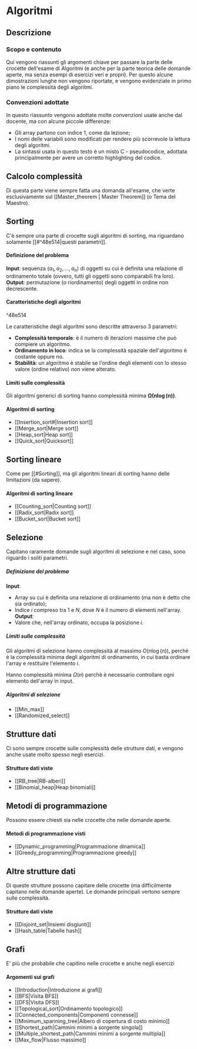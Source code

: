 # Algoritmi
## Descrizione
### Scopo e contenuto
Qui vengono riassunti gli argomenti chiave per passare la parte delle crocette dell'esame di Algoritmi (e anche per la parte teorica delle domande aperte, ma senza esempi di esercizi veri e propri). Per questo alcune dimostrazioni lunghe non vengono riportate, e vengono evidenziate in primo piano le complessità degli algoritmi.

### Convenzioni adottate
In questo riassunto vengono adottate molte convenzioni usate anche dal docente, ma con alcune piccole differenze:
- Gli array partono con indice 1, come da lezione;
- I nomi delle variabili sono modificati per rendere più scorrevole la lettura degli algoritmi.
- La sintassi usata in questo testo è un misto C - pseudocodice, adottata principalmente per avere un corretto highlighting del codice.

## Calcolo complessità
Di questa parte viene sempre fatta una domanda all'esame, che verte esclusivamente sul [[Master_theorem | Master Theorem]] (o Tema del Maestro).

## Sorting
C'è sempre una parte di crocette sugli algoritmi di sorting, ma riguardano solamente [[#^48e514|questi parametri]].

#### Definizione del problema
**Input**: sequenza $(a_1, a_2, ..., a_n)$ di oggetti su cui è definita una relazione di ordinamento totale (ovvero, tutti gli oggetti sono comparabili fra loro).
**Output**: permutazione (o riordinamento) degli oggetti in ordine non decrescente.

#### Caratteristiche degli algoritmi

^48e514

Le caratteristiche degli algoritmi sono descritte attraverso 3 parametri:
* **Complessità temporale**: è il numero di iterazioni massime che può compiere un algoritmo.
* **Ordinamento in loco**: indica se la complessità spaziale dell'algoritmo è costante oppure no.
* **Stabilità**: un algoritmo è stabile se l'ordine degli elementi con lo stesso valore (ordine relativo) non viene alterato.

#### Limiti sulle complessità
Gli algoritmi generici di sorting hanno complessità minima $\boldsymbol{\Omega(n\log(n))}$.

#### Algoritmi di sorting
* [[Insertion_sort#|Insertion sort]]
* [[Merge_sort|Merge sort]]
* [[Heap_sort|Heap sort]]
* [[Quick_sort|Quicksort]]

## Sorting lineare
Come per [[#Sorting]], ma gli algoritmi lineari di sorting hanno delle limitazioni (da sapere).

#### Algoritmi di sorting lineare
- [[Counting_sort|Counting sort]]
- [[Radix_sort|Radix sort]]
- [[Bucket_sort|Bucket sort]]

## Selezione
Capitano raramente domande sugli algoritmi di selezione e nel caso, sono riguardo i soliti parametri.

##### Definizione del problema
**Input**:
- Array su cui è definita una relazione di ordinamento (ma non è detto che sia ordinato);
- Indice $i$ compreso tra 1 e $N$, dove $N$ è il numero di elementi nell'array.
**Output**: 
- Valore che, nell'array ordinato, occupa la posizione $i$.

##### Limiti sulle complessità
Gli algoritmi di selezione hanno complessità al massimo $O(n\log(n))$, perchè è la complessità minima degli algoritmi di ordinamento, in cui basta ordinare l'array e restituire l'elemento $i$.

Hanno complessità minima $\Omega(n)$ perchè è necessario controllare ogni elemento dell'array in input.

##### Algoritmi di selezione
- [[Min_max]]
- [[Randomized_select]]

## Strutture dati
Ci sono sempre crocette sulle complessità delle strutture dati, e vengono anche usate molto spesso negli esercizi.

#### Strutture dati viste
- [[RB_tree|RB-alberi]]
- [[Binomial_heap|Heap binomiali]]

## Metodi di programmazione
Possono essere chiesti sia nelle crocette che nelle domande aperte.

#### Metodi di programmazione visti
- [[Dynamic_programming|Programmazione dinamica]]
- [[Greedy_programming|Programmazione greedy]]

## Altre strutture dati
Di queste strutture possono capitare delle crocette (ma difficilmente capitano nelle domande aperte). 
Le domande principali vertono sempre sulle complessità.

#### Strutture dati viste
- [[Disjoint_set|Insiemi disgiunti]]
- [[Hash_table|Tabelle hash]]

## Grafi
E' più che probabile che capitino nelle crocette e anche negli esercizi

#### Argomenti sui grafi
- [[Introduction|Introduzione ai grafi]]
- [[BFS|Visita BFS]]
- [[DFS|Visita DFS]]
- [[Topological_sort|Ordinamento topologico]]
- [[Connected_components|Componenti connesse]]
- [[Minimum_spanning_tree|Albero di copertura di costo minimo]]
- [[Shortest_path|Cammini minimi a sorgente singola]]
- [[Multiple_shortest_path|Cammini minimi a sorgente multipla]]
- [[Max_flow|Flusso massimo]]